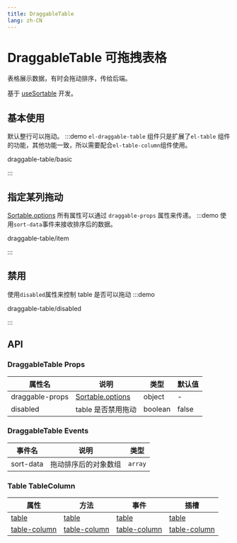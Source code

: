 ```yaml
---
title: DraggableTable
lang: zh-CN
---
```


# DraggableTable 可拖拽表格

表格展示数据，有时会拖动排序，传给后端。

基于 [useSortable](https://vueuse.org/integrations/useSortable/) 开发。

## 基本使用

默认整行可以拖动。
:::demo `el-draggable-table` 组件只是扩展了`el-table` 组件的功能，其他功能一致，所以需要配合`el-table-column`组件使用。

draggable-table/basic

:::

## 指定某列拖动

[Sortable.options](https://github.com/SortableJS/Sortable#options) 所有属性可以通过 `draggable-props` 属性来传递。
:::demo 使用`sort-data`事件来接收排序后的数据。

draggable-table/item

:::

## 禁用

使用`disabled`属性来控制 table 是否可以拖动
:::demo

draggable-table/disabled

:::

## API

### DraggableTable Props

| 属性名          | 说明                                                               | 类型    | 默认值 |
| --------------- | ------------------------------------------------------------------ | ------- | ------ |
| draggable-props | [Sortable.options](https://github.com/SortableJS/Sortable#options) | object  | -      |
| disabled        | table 是否禁用拖动                                                 | boolean | false  |

### DraggableTable Events

| 事件名    | 说明                 | 类型    |
| --------- | -------------------- | ------- |
| sort-data | 拖动排序后的对象数组 | `array` |

### Table TableColumn

| 属性                                                                                 | 方法                                                                                 | 事件                                                                                 | 插槽                                                                                 |
| ------------------------------------------------------------------------------------ | ------------------------------------------------------------------------------------ | ------------------------------------------------------------------------------------ | ------------------------------------------------------------------------------------ |
| [table](https://element-plus.org/zh-CN/component/table.html#table-api)               | [table](https://element-plus.org/zh-CN/component/table.html#table-api)               | [table](https://element-plus.org/zh-CN/component/table.html#table-api)               | [table](https://element-plus.org/zh-CN/component/table.html#table-api)               |
| [table-column](https://element-plus.org/zh-CN/component/table.html#table-column-api) | [table-column](https://element-plus.org/zh-CN/component/table.html#table-column-api) | [table-column](https://element-plus.org/zh-CN/component/table.html#table-column-api) | [table-column](https://element-plus.org/zh-CN/component/table.html#table-column-api) |
